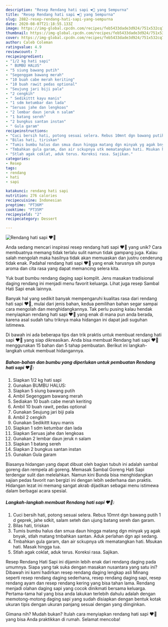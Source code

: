 ```yaml
---
description: "Resep Rendang hati sapi ❤️🐄 yang Sempurna"
title: "Resep Rendang hati sapi ❤️🐄 yang Sempurna"
slug: 2882-resep-rendang-hati-sapi-yang-sempurna
date: 2020-08-07T21:18:55.133Z
image: https://img-global.cpcdn.com/recipes/feb5433dade3d924/751x532cq70/rendang-hati-sapi-❤️🐄-foto-resep-utama.jpg
thumbnail: https://img-global.cpcdn.com/recipes/feb5433dade3d924/751x532cq70/rendang-hati-sapi-❤️🐄-foto-resep-utama.jpg
cover: https://img-global.cpcdn.com/recipes/feb5433dade3d924/751x532cq70/rendang-hati-sapi-❤️🐄-foto-resep-utama.jpg
author: Caleb Coleman
ratingvalue: 4.9
reviewcount: 7
recipeingredient:
- "1/2 kg hati sapi"
- " BUMBU HALUS"
- "5 siung bawang putih"
- "Segenggam bawang merah"
- "10 buah cabe merah keriting"
- "10 buah rawit pedas optional"
- "Seujung jari biji pala"
- "2 cengkih"
- " Sedikittt kayu manis"
- "1 sdm ketumbar dan lada"
- "Seruas jahe dan lengkoas"
- "2 lembar daun jeruk n salam"
- "1 batang sereh"
- "2 bungkus santan instan"
- " Gula garam"
recipeinstructions:
- "Cuci bersih hati, potong sesuai selera. Rebus 10mnt dgn bawang putih 1 d geprek, jahe sdkit, salam seteh dan ujung batang sereh dan garam."
- "Bilas hati, tiriskan"
- "Tumis bumbu halus dan smua daun hingga matang dgn minyak yg agak bnyak, stlah matang tmbahkan santan. Aduk perlahan dgn api sedang."
- "Tmbahkan gula garam, dan air sckupnya utk mematangkan hati. Msukan hati. Masak hingga tua."
- "Stlah agak coklat, aduk terus. Koreksi rasa. Sajikan."
categories:
- Resep
tags:
- rendang
- hati
- sapi

katakunci: rendang hati sapi 
nutrition: 276 calories
recipecuisine: Indonesian
preptime: "PT36M"
cooktime: "PT35M"
recipeyield: "2"
recipecategory: Dessert

---
```



![Rendang hati sapi ❤️🐄](https://img-global.cpcdn.com/recipes/feb5433dade3d924/751x532cq70/rendang-hati-sapi-❤️🐄-foto-resep-utama.jpg)

Anda sedang mencari inspirasi resep rendang hati sapi ❤️🐄 yang unik? Cara membuatnya memang tidak terlalu sulit namun tidak gampang juga. Kalau salah mengolah maka hasilnya tidak akan memuaskan dan justru cenderung tidak enak. Padahal rendang hati sapi ❤️🐄 yang enak harusnya sih punya aroma dan cita rasa yang dapat memancing selera kita.

Yuk buat bumbu rendang daging sapi komplit. Jens masakan tradisional daging rendang ini menjadi menu favorit keluarga. Lihat juga resep Sambal Hati Sapi enak lainnya.

Banyak hal yang sedikit banyak mempengaruhi kualitas rasa dari rendang hati sapi ❤️🐄, mulai dari jenis bahan, kedua pemilihan bahan segar sampai cara mengolah dan menghidangkannya. Tak perlu pusing kalau hendak menyiapkan rendang hati sapi ❤️🐄 yang enak di mana pun anda berada, karena asal sudah tahu triknya maka hidangan ini dapat jadi suguhan istimewa.


Di bawah ini ada beberapa tips dan trik praktis untuk membuat rendang hati sapi ❤️🐄 yang siap dikreasikan. Anda bisa membuat Rendang hati sapi ❤️🐄 menggunakan 15 bahan dan 5 tahap pembuatan. Berikut ini langkah-langkah untuk membuat hidangannya.

<!--inarticleads1-->

##### Bahan-bahan dan bumbu yang diperlukan untuk pembuatan Rendang hati sapi ❤️🐄:

1. Siapkan 1/2 kg hati sapi
1. Gunakan  BUMBU HALUS:
1. Siapkan 5 siung bawang putih
1. Ambil Segenggam bawang merah
1. Sediakan 10 buah cabe merah keriting
1. Ambil 10 buah rawit, pedas optional
1. Gunakan Seujung jari biji pala
1. Ambil 2 cengkih
1. Gunakan  Sedikittt kayu manis
1. Siapkan 1 sdm ketumbar dan lada
1. Siapkan Seruas jahe dan lengkoas
1. Gunakan 2 lembar daun jeruk n salam
1. Siapkan 1 batang sereh
1. Siapkan 2 bungkus santan instan
1. Gunakan  Gula garam


Biasanya hidangan yang dapat dibuat oleh bagian tubuh ini adalah sambal goreng dan rempela ati goreng. Memasak Sambal Goreng Hati Sapi terdengar sulit dan melelahkan. Namun kini Bunda bisa menghidangkan sajian pedas favorit nan bergizi ini dengan lebih sederhana dan praktis. Hidangan lezat ini memang sangat akrab dijadikan sebagai menu istimewa dalam berbagai acara spesial. 

<!--inarticleads2-->

##### Langkah-langkah membuat Rendang hati sapi ❤️🐄:

1. Cuci bersih hati, potong sesuai selera. Rebus 10mnt dgn bawang putih 1 d geprek, jahe sdkit, salam seteh dan ujung batang sereh dan garam.
1. Bilas hati, tiriskan
1. Tumis bumbu halus dan smua daun hingga matang dgn minyak yg agak bnyak, stlah matang tmbahkan santan. Aduk perlahan dgn api sedang.
1. Tmbahkan gula garam, dan air sckupnya utk mematangkan hati. Msukan hati. Masak hingga tua.
1. Stlah agak coklat, aduk terus. Koreksi rasa. Sajikan.


Resep Rendang Hati Sapi ini dijamin lebih enak dari rendang daging pada umumnya. Siapa yang tak suka dengan masakan nusantara yang satu ini? Dibawah ini kami hadirkan resep rendang daging lengkap asli Minang seperti resep rendang daging sederhana, resep rendang daging sapi, resep rendang ayam dan resep rendang kering yang bisa tahan lama. Rendang menjadi olahan daging sapi yang cocok dinikmati bersama keluarga. Pertama-tama hal yang bisa anda lakukan terlebih dahulu adalah dengan memotong-motong daging sapi yang sudah disiapkan dengan bentuk kotak ukuran tipis dengan ukuran panjang sesuai dengan yang diinginkan. 

Gimana nih? Mudah bukan? Itulah cara menyiapkan rendang hati sapi ❤️🐄 yang bisa Anda praktikkan di rumah. Selamat mencoba!
